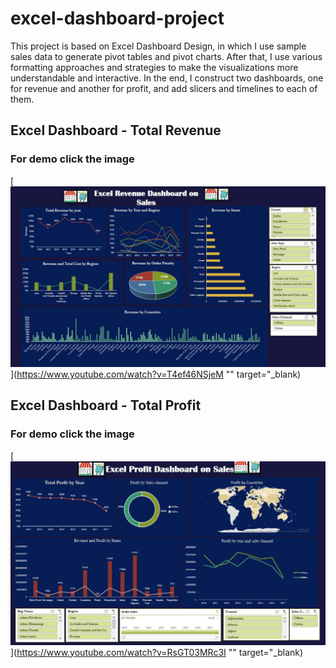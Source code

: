 # excel-dashboard-project

This project is based on Excel Dashboard Design, in which I use sample sales data to generate pivot tables and pivot charts. After that, I use various formatting approaches and strategies to make the visualizations more understandable and interactive. In the end, I construct two dashboards, one for revenue and another for profit, and add slicers and timelines to each of them.

## Excel Dashboard - Total Revenue 

### For demo click the image


[![Watch the video](https://github.com/KunwarManish/excel-project/blob/main/Excel%20Dashboard/images/sales-revenue-dashboard.JPG?raw=true)](https://www.youtube.com/watch?v=T4ef46NSjeM "" target="_blank)



## Excel Dashboard - Total Profit  

### For demo click the image 
[![Watch the video](https://github.com/KunwarManish/excel-project/blob/main/Excel%20Dashboard/images/sales-profit-dashboard.JPG?raw=true)](https://www.youtube.com/watch?v=RsGT03MRc3I "" target="_blank)


